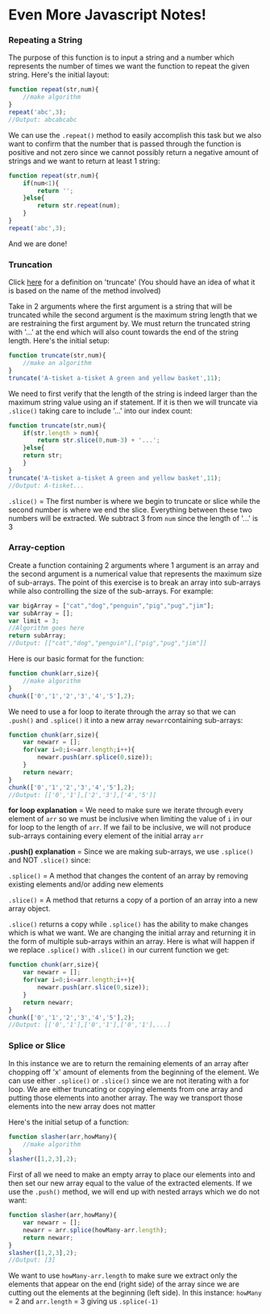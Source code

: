 # Even More Javascript Notes!

### Repeating a String
The purpose of this function is to input a string and a number which represents the number of times we want the function to repeat the given string. Here's the initial layout:

```Javascript
function repeat(str,num){
	//make algorithm
}
repeat('abc',3);
//Output: abcabcabc
```

We can use the `.repeat()` method to easily accomplish this task but we also want to confirm that the number that is passed through the function is positive and not zero since we cannot possibly return a negative amount of strings and we want to return at least 1 string:

```Javascript
function repeat(str,num){
	if(num<1){
		return '';
	}else{
		return str.repeat(num);
	}
}
repeat('abc',3);
```

And we are done!

### Truncation
Click [here](http://dictionary.reference.com/browse/truncate) for a definition on 'truncate' (You should have an idea of what it is based on the name of the method involved)

Take in 2 arguments where the first argument is a string that will be truncated while the second argument is the maximum string length that we are restraining the first argument by. We must return the truncated string with '...' at the end which will also count towards the end of the string length. Here's the initial setup:

```Javascript
function truncate(str,num){
	//make an algorithm
}
truncate('A-tisket a-tisket A green and yellow basket',11);
```

We need to first verify that the length of the string is indeed larger than the maximum string value using an if statement. If it is then we will truncate via `.slice()` taking care to include '...' into our index count:

```Javascript
function truncate(str,num){
	if(str.length > num){
		return str.slice(0,num-3) + '...';
	}else{
	return str;
	}
}
truncate('A-tisket a-tisket A green and yellow basket',11);
//Output: A-tisket...
```

`.slice()` = The first number is where we begin to truncate or slice while the second number is where we end the slice. Everything between these two numbers will be extracted. We subtract 3 from `num` since the length of '...' is 3

### Array-ception
Create a function containing 2 arguments where 1 argument is an array and the second argument is a numerical value that represents the maximum size of sub-arrays. The point of this exercise is to break an array into sub-arrays while also controlling the size of the sub-arrays. For example:

```Javascript
var bigArray = ["cat","dog","penguin","pig","pug","jim"];
var subArray = [];
var limit = 3;
//Algorithm goes here
return subArray;
//Output: [["cat","dog","penguin"],["pig","pug","jim"]]
```

Here is our basic format for the function:

```Javascript
function chunk(arr,size){
	//make algorithm
}
chunk(['0','1','2','3','4','5'],2);
```

We need to use a for loop to iterate through the array so that we can `.push()` and `.splice()` it into a new array `newarr`containing sub-arrays:

```Javascript
function chunk(arr,size){
	var newarr = [];
	for(var i=0;i<=arr.length;i++){
		newarr.push(arr.splice(0,size));
	}
	return newarr;
}
chunk(['0','1','2','3','4','5'],2);
//Output: [['0','1'],['2','3'],['4','5']]
```

**for loop explanation** = We need to make sure we iterate through every element of `arr` so we must be inclusive when limiting the value of `i` in our for loop to the length of `arr`. If we fail to be inclusive, we will not produce sub-arrays containing every element of the initial array `arr`

**.push() explanation** = Since we are making sub-arrays, we use `.splice()` and NOT `.slice()` since:

`.splice()` = A method that changes the content of an array by removing existing elements and/or adding new elements

`.slice()` = A method that returns a copy of a portion of an array into a new array object.

`.slice()` returns a copy while `.splice()` has the ability to make changes which is what we want. We are changing the initial array and returning it in the form of multiple sub-arrays within an array. Here is what will happen if we replace `.splice()` with `.slice()` in our current function we get:

```Javascript
function chunk(arr,size){
	var newarr = [];
	for(var i=0;i<=arr.length;i++){
		newarr.push(arr.slice(0,size));
	}
	return newarr;
}
chunk(['0','1','2','3','4','5'],2);
//Output: [['0','1'],['0','1'],['0','1'],...]
```

### Splice or Slice
In this instance we are to return the remaining elements of an array after chopping off 'x' amount of elements from the beginning of the element. We can use either `.splice()` or `.slice()` since we are not iterating with a for loop. We are either truncating or copying elements from one array and putting those elements into another array. The way we transport those elements into the new array does not matter

Here's the initial setup of a function:

```Javascript
function slasher(arr,howMany){
	//make algorithm
}
slasher([1,2,3],2);
```

First of all we need to make an empty array to place our elements into and then set our new array equal to the value of the extracted elements. If we use the `.push()` method, we will end up with nested arrays which we do not want:

```Javascript
function slasher(arr,howMany){
	var newarr = [];
	newarr = arr.splice(howMany-arr.length);
	return newarr;
}
slasher([1,2,3],2);
//Output: [3]
```

We want to use `howMany-arr.length` to make sure we extract only the elements that appear on the end (right side) of the array since we are cutting out the elements at the beginning (left side). In this instance: `howMany` = 2 and `arr.length` = 3 giving us `.splice(-1)`